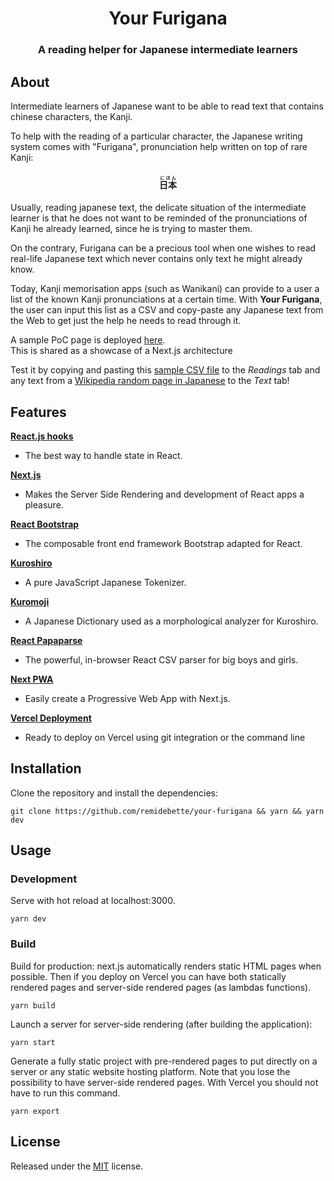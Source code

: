 <h1 align="center">Your Furigana</h1>
<h3 align="center">A reading helper for Japanese intermediate learners</h3>

## About

Intermediate learners of Japanese want to be able to read text that contains chinese characters, the Kanji.

To help with the reading of a particular character, the Japanese writing system comes with "Furigana", pronunciation help written on top of rare Kanji:

<h4 align="center"><ruby>日本<rp></rp><rt>にほん</rt><rp></rp></ruby></h4>

Usually, reading japanese text, the delicate situation of the intermediate learner is that he does not want to be reminded of the pronunciations of Kanji he already learned,
since he is trying to master them. 

On the contrary, Furigana can be a precious tool when one wishes to read real-life Japanese text which never contains only text 
he might already know. 

Today, Kanji memorisation apps (such as Wanikani) can provide to a user a list of the known Kanji pronunciations at a certain time.
With **Your Furigana**, the user can input this list as a CSV and copy-paste any Japanese text from the Web to get just the help he 
needs to read through it.

A sample PoC page is deployed [here](http://your-furigana.vercel.app/).  
This is shared as a showcase of a Next.js architecture

Test it by copying and pasting this [sample CSV file](https://raw.githubusercontent.com/remidebette/your-furigana/master/public/data/assignments_ids.csv) to the *Readings* tab and any text from a [Wikipedia random page in Japanese](https://ja.wikipedia.org/wiki/%E7%89%B9%E5%88%A5:%E3%81%8A%E3%81%BE%E3%81%8B%E3%81%9B%E8%A1%A8%E7%A4%BA)
to the *Text* tab!

## Features

[**React.js hooks**](https://reactjs.org/docs/hooks-intro.html)

- The best way to handle state in React.

[**Next.js**](https://nextjs.org/)

- Makes the Server Side Rendering and development of React apps a pleasure.

[**React Bootstrap**](https://react-bootstrap.github.io/)

- The composable front end framework Bootstrap adapted for React.

[**Kuroshiro**](https://kuroshiro.org/)

- A pure JavaScript Japanese Tokenizer.

[**Kuromoji**](https://www.atilika.com/ja/kuromoji/)

- A Japanese Dictionary used as a morphological analyzer for Kuroshiro.

[**React Papaparse**](https://react-papaparse.js.org/)

- The powerful, in-browser React CSV parser for big boys and girls.

[**Next PWA**](https://www.npmjs.com/package/next-pwa)

- Easily create a Progressive Web App with Next.js.

[**Vercel Deployment**](https://vercel.com/)

- Ready to deploy on Vercel using git integration or the command line

## Installation

Clone the repository and install the dependencies:

```shell
git clone https://github.com/remidebette/your-furigana && yarn && yarn dev
```

## Usage

### Development

Serve with hot reload at localhost:3000.

```
yarn dev
```

### Build

Build for production: next.js automatically renders static HTML pages when possible. Then if you deploy on Vercel you can have both statically rendered pages and server-side rendered pages (as lambdas functions).

```
yarn build
```

Launch a server for server-side rendering (after building the application):

```
yarn start
```

Generate a fully static project with pre-rendered pages to put directly on a server or any static website hosting platform. Note that you lose the possibility to have server-side rendered pages. With Vercel you should not have to run this command.

```
yarn export
```

## License

Released under the [MIT](https://github.com/remidebette/your-furigana/blob/master/LICENSE.txt) license.
